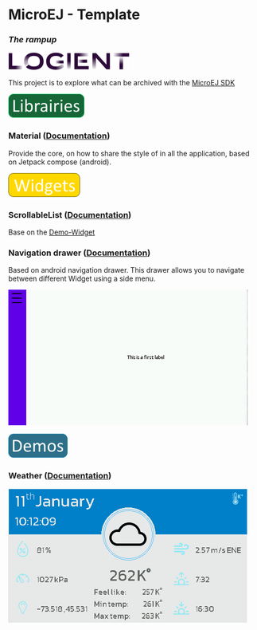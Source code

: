 # MicroEJ - Template
### _The rampup_
![image](./markdown/logo-dark.png)

This project is to explore what can be archived with the [MicroEJ SDK](https://developer.microej.com/get-started/)

![image](./markdown/tags/libraries-tag.png)
### Material ([Documentation](https://github.com/helsing45/MicroEJ-Examples/tree/main/Material))
Provide the core, on how to share the style of in all the application, based on Jetpack compose (android).

![image](./markdown/tags/widgets-tag.png)
### ScrollableList ([Documentation](https://github.com/helsing45/MicroEJ-Examples/tree/main/ScrollList))
Base on the [Demo-Widget](https://github.com/MicroEJ/Demo-Widget/tree/master/com.microej.demo.widget/src/main/java/com/microej/demo/widget/scrollablelist/widget)
### Navigation drawer ([Documentation](https://github.com/helsing45/MicroEJ-Examples/tree/main/NavigationDrawer))
Based on android navigation drawer. This drawer allows you to navigate between different Widget using a side menu.

![image](./markdown/widgets/drawer-navigation.gif)

![image](./markdown/tags/demo-tag.png)

### Weather ([Documentation](https://github.com/helsing45/MicroEJ-Examples/tree/main/Weather-Demo))
![image](./markdown/demos/app-presentation.gif)

